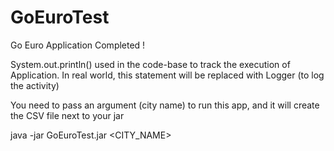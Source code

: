 # GoEuroTest
Go Euro Application Completed !


System.out.println() used in the code-base to track the execution of Application.
In real world, this statement will be replaced with Logger (to log the activity)

You need to pass an argument (city name) to run this app, and it will create the CSV file next to your jar

java -jar GoEuroTest.jar <CITY_NAME>
